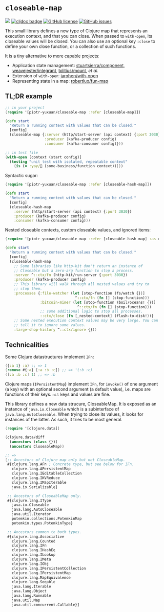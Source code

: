# `closeable-map`

[![](https://img.shields.io/clojars/v/piotr-yuxuan/closeable-map.svg)](https://clojars.org/piotr-yuxuan/closeable-map)
[![cljdoc badge](https://cljdoc.org/badge/piotr-yuxuan/closeable-map)](https://cljdoc.org/d/piotr-yuxuan/closeable-map/CURRENT)
[![GitHub license](https://img.shields.io/github/license/piotr-yuxuan/closeable-map)](https://github.com/piotr-yuxuan/closeable-map/blob/main/LICENSE)
[![GitHub issues](https://img.shields.io/github/issues/piotr-yuxuan/closeable-map)](https://github.com/piotr-yuxuan/closeable-map/issues)

This small library defines a new type of Clojure map that represents
an execution context, and that you can close. When passed to
`with-open`, its closeable values will be closed. You can also use an
optional key `:close` to define your own close function, or a
collection of such functions.

It is a tiny alternative to more capable projects:
- Application state management:
  [stuartsierra/component](https://github.com/stuartsierra/component),
  [weavejester/integrant](weavejester/integrant),
  [tolitius/mount](https://github.com/tolitius/mount), _et al_.
- Extension of `with-open`:
  [jarohen/with-open](https://github.com/jarohen/with-open)
- Representing state in a map:
  [robertluo/fun-map](https://github.com/robertluo/fun-map)

## TL;DR example

``` clojure
;; in your project
(require '[piotr-yuxuan/closeable-map :refer [closeable-map]])

(defn start
  "Return a running context with values that can be closed."
  [config]
  (closeable-map {:server (http/start-server (api context) {:port 3030})
                  :producer (kafka-producer config)
                  :consumer (kafka-consumer config)}))

;; in test file
(with-open [context (start config)]
  (testing "unit test with isolated, repeatable context"
    (is (= :yay/🚀 (some-business/function context)))))
```

Syntactic sugar:

``` clojure
(require '[piotr-yuxuan/closeable-map :refer [closeable-hash-map]])

(defn start
  "Return a running context with values that can be closed."
  [config]
  (closeable-hash-map
    :server (http/start-server (api context) {:port 3030})
    :producer (kafka-producer config)
    :consumer (kafka-consumer config)))
```

Nested closeable contexts, custom closeable values, and ignored items:

``` clojure
(require '[piotr-yuxuan/closeable-map :refer [closeable-hash-map] :as ctx])

(defn start
  "Return a running context with values that can be closed."
  [config]
  (closeable-hash-map
    ;; Some libraries like http-kit don't return an instance of
    ;; Closeable but a zero-arg function to stop a process.
    :server ^::ctx/fn (http-kit/run-server {:port 3030})
    :producer (kafka-producer config)
    ;; This library will walk through all nested values and try to
    ;; stop them.
    :processes {:file-watcher (let [stop-function (fs/watch {})]
                                ^::ctx/fn (fn [] (stop-function)))
                :bitcoin-miner (let [stop-function (boil/oceans! {})]
                                 ^::ctx/fn (fn [] (stop-function)))
                ;; some additional logic to stop all processes.
                ::ctx/close (fn [_nested-context] (flush-to-disk!))}
    ;; Some nested execution context values may be very large. You can
    ;; tell it to ignore some values.
    :large-shop-history ^::ctx/ignore {}))
```

## Technicalities

Some Clojure datastructures implement `IFn`:

``` clojure
({:a 1} :a) ;; => 1
(remove #{:a} [:a :b :c]) ;; => '(:b :c)
([:a :b :c] 1) ;; => :b
```

Clojure maps (`IPersistentMap`) implement `IFn`, for `invoke()` of one
argument (a key) with an optional second argument (a default value),
i.e. maps are functions of their keys. `nil` keys and values are fine.

This library defines a new data strucure, CloseableMap. It is exposed
as an instance of `java.io.Closeable` which is a subinterface of
`java.lang.AutoCloseable`. When trying to close its values, it looks
for instances of the latter. As such, it tries to be most general.

``` clojure
(require '[clojure.data])

(clojure.data/diff
  (ancestors (class {}))
  (ancestors CloseableMap))

;; =>
[;; Ancestors of Clojure map only but not CloseableMap.
 #{clojure.lang.AFn ; Concrete type, but see below for IFn.
   clojure.lang.APersistentMap
   clojure.lang.IEditableCollection
   clojure.lang.IKVReduce
   clojure.lang.IMapIterable
   java.io.Serializable}

 ;; Ancestors of CloseableMap only.
 #{clojure.lang.IType
   java.io.Closeable
   java.lang.AutoCloseable
   java.util.Iterator
   potemkin.collections.PotemkinMap
   potemkin.types.PotemkinType}

 ;; Ancestors common to both types.
 #{clojure.lang.Associative
   clojure.lang.Counted
   clojure.lang.IFn
   clojure.lang.IHashEq
   clojure.lang.ILookup
   clojure.lang.IMeta
   clojure.lang.IObj
   clojure.lang.IPersistentCollection
   clojure.lang.IPersistentMap
   clojure.lang.MapEquivalence
   clojure.lang.Seqable
   java.lang.Iterable
   java.lang.Object
   java.lang.Runnable
   java.util.Map
   java.util.concurrent.Callable}]
```
